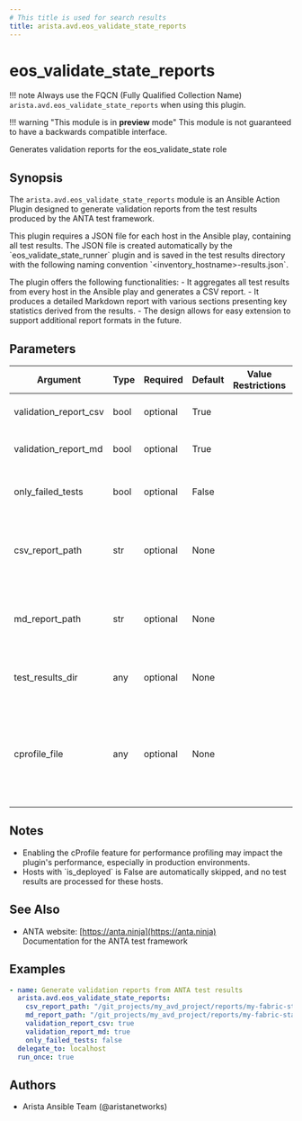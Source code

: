 ```yaml
---
# This title is used for search results
title: arista.avd.eos_validate_state_reports
---
```

<!--
  ~ Copyright (c) 2023 Arista Networks, Inc.
  ~ Use of this source code is governed by the Apache License 2.0
  ~ that can be found in the LICENSE file.
  -->

# eos_validate_state_reports

!!! note
    Always use the FQCN (Fully Qualified Collection Name) `arista.avd.eos_validate_state_reports` when using this plugin.

!!! warning "This module is in **preview** mode"
    This module is not guaranteed to have a backwards compatible interface.

Generates validation reports for the eos\_validate\_state role

## Synopsis

The <code>arista.avd.eos\_validate\_state\_reports</code> module is an Ansible Action Plugin designed to generate validation reports from the test results produced by the ANTA test framework.

This plugin requires a JSON file for each host in the Ansible play, containing all test results. The JSON file is created automatically by the \`eos\_validate\_state\_runner\` plugin and is saved in the test results directory with the following naming convention \`\<inventory\_hostname\>\-results.json\`.

The plugin offers the following functionalities\:
  \- It aggregates all test results from every host in the Ansible play and generates a CSV report.
  \- It produces a detailed Markdown report with various sections presenting key statistics derived from the results.
  \- The design allows for easy extension to support additional report formats in the future.

## Parameters

| Argument | Type | Required | Default | Value Restrictions | Description |
| -------- | ---- | -------- | ------- | ------------------ | ----------- |
| validation_report_csv | bool | optional | True |  | Indicates whether a CSV report should be generated. |
| validation_report_md | bool | optional | True |  | Indicates whether a Markdown report should be generated. |
| only_failed_tests | bool | optional | False |  | Determines if the generated reports should include only the failed tests. |
| csv_report_path | str | optional | None |  | The absolute path where the CSV report will be saved.<br>Required if <code>validation\_report\_csv</code> is set to <code>True</code>. |
| md_report_path | str | optional | None |  | The absolute path where the Markdown report will be saved.<br>Required if <code>validation\_report\_md</code> is set to <code>True</code>. |
| test_results_dir | any | optional | None |  | The directory where the test results JSON file for each host will be saved. |
| cprofile_file | any | optional | None |  | The filename for storing cProfile data, useful for debugging performance issues.<br>Be aware that enabling cProfile can affect performance, so use it only for troubleshooting. |

## Notes

- Enabling the cProfile feature for performance profiling may impact the plugin\'s performance, especially in production environments.
- Hosts with \`is\_deployed\` is False are automatically skipped, and no test results are processed for these hosts.

## See Also

- ANTA website: [https://anta.ninja](https://anta.ninja)<br>Documentation for the ANTA test framework

## Examples

```yaml
- name: Generate validation reports from ANTA test results
  arista.avd.eos_validate_state_reports:
    csv_report_path: "/git_projects/my_avd_project/reports/my-fabric-state.csv"
    md_report_path: "/git_projects/my_avd_project/reports/my-fabric-state.md"
    validation_report_csv: true
    validation_report_md: true
    only_failed_tests: false
  delegate_to: localhost
  run_once: true
```

## Authors

- Arista Ansible Team (@aristanetworks)
